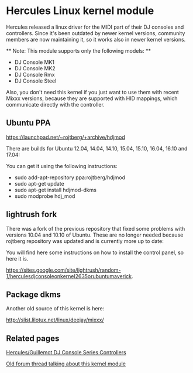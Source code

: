 # Hercules Linux kernel module

Hercules released a linux driver for the MIDI part of their DJ consoles
and controllers. Since it's been outdated by newer kernel versions,
community members are now maintaining it, so it works also in newer
kernel versions.

\*\* Note: This module supports only the following models: \*\*

  - DJ Console MK1
  - DJ Console MK2
  - DJ Console Rmx
  - DJ Console Steel

Also, you don't need this kernel if you just want to use them with
recent Mixxx versions, because they are supported with HID mappings,
which communicate directly with the controller.

## Ubuntu PPA

<https://launchpad.net/~rojtberg/+archive/hdjmod>

There are builds for Ubuntu 12.04, 14.04, 14.10, 15.04, 15.10, 16.04,
16.10 and 17.04:

You can get it using the following instructions:

  - sudo add-apt-repository ppa:rojtberg/hdjmod
  - sudo apt-get update
  - sudo apt-get install hdjmod-dkms
  - sudo modprobe hdj\_mod

## lightrush fork

There was a fork of the previous repository that fixed some problems
with versions 10.04 and 10.10 of Ubuntu. These are no longer needed
because rojtberg repository was updated and is currently more up to
date:

You will find here some instructions on how to install the control
panel, so here it is.

<https://sites.google.com/site/lightrush/random-1/herculesdjconsoleonkernel2635orubuntumaverick>.

## Package dkms

Another old source of this kernel is here:

<http://slist.lilotux.net/linux/deejay/mixxx/>

## Related pages

[Hercules/Guillemot DJ Console Series Controllers](hercules)

[](hercules_pc_dj_console)

[Old forum thread talking about this kernel
module](http://mixxx.org/forums/viewtopic.php?f=1&t=851)
